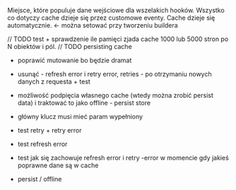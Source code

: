 Miejsce, które populuje dane wejściowe dla wszelakich hooków. Wszystko co dotyczy cache dzieje się przez customowe
eventy. Cache dzieje się automatycznie. <- można setować przy tworzeniu buildera

// TODO test + sprawdzenie ile pamięci zjada cache 1000 lub 5000 stron po N obiektów i pól. // TODO persisting cache

- poprawić mutowanie bo będzie dramat
- usunąć - refresh error i retry error, retries - po otrzymaniu nowych danych z requesta + test
- możliwość podpięcia własnego cache (wtedy można zrobić persist data) i traktować to jako offline - persist store
- główny klucz musi mieć param wypełniony
- test retry + retry error
- test refresh error
- test jak się zachowuje refresh error i retry -error w momencie gdy jakieś poprawne dane są w cache

- persist / offline
